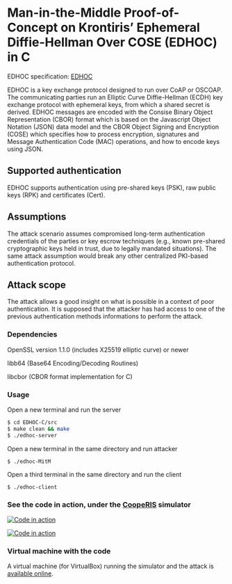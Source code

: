# Man-in-the-Middle Proof-of-Concept on Krontiris’ Ephemeral Diffie-Hellman Over COSE (EDHOC) in C

EDHOC specification: [EDHOC](https://datatracker.ietf.org/doc/draft-selander-ace-cose-ecdhe/)

EDHOC is a key exchange protocol designed to run over CoAP or OSCOAP. The communicating parties run an Elliptic Curve Diffie-Hellman (ECDH) key exchange protocol with ephemeral keys, from which a shared secret is derived. EDHOC messages are encoded with the Consise Binary Object Representation (CBOR) format which is based on the Javascript Object Notation (JSON) data model and the CBOR Object Signing and Encryption (COSE) which specifies how to process encryption, signatures and Message Authentication Code (MAC) operations, and how to encode keys using JSON. 

## Supported authentication
EDHOC supports authentication using pre-shared keys (PSK), raw public keys (RPK) and certificates (Cert).

## Assumptions
The attack scenario assumes compromised long-term authentication credentials of the parties or key escrow techniques (e.g., known pre-shared cryptographic keys held in trust, due to legally mandated situations). The same attack assumption would break any other centralized PKI-based authentication protocol. 

## Attack scope
The attack allows a good insight on what is possible in a context of poor authentication. It is supposed that the attacker has had access to one of the previous authentication methods informations to perform the attack.

### Dependencies
OpenSSL version 1.1.0 (includes X25519 elliptic curve) or newer

libb64 (Base64 Encoding/Decoding Routines)

libcbor (CBOR format implementation for C)

### Usage
Open a new terminal and run the server
```sh
$ cd EDHOC-C/src
$ make clean && make
$ ./edhoc-server
```
Open a new terminal in the same directory and run attacker
```
$ ./edhoc-MitM
```
Open a third terminal in the same directory and run the client
```
$ ./edhoc-client
```

### See the code in action, under the [CoopeRIS](https://github.com/michele-segata/cooperis/) simulator

[![Code in action](https://img.youtube.com/vi/zyN18Rd1N3Y/0.jpg)](https://www.youtube.com/watch?v=zyN18Rd1N3Y)

[![Code in action](https://img.youtube.com/vi/h1KbDFak0xQ/0.jpg)](https://www.youtube.com/watch?v=h1KbDFak0xQ)

### Virtual machine with the code

A virtual machine (for VirtualBox) running the simulator and the attack  is <a href="https://drive.google.com/file/d/1Na5uALHqnS0E2FU3mLB1swBXDvZe9FMm">available online</a>.
